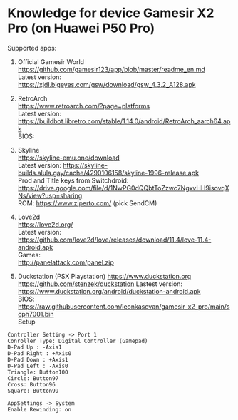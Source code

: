 # Knowledge for device Gamesir X2 Pro (on Huawei P50 Pro)

Supported apps:  
1. Official Gamesir World   
https://github.com/gamesir123/app/blob/master/readme_en.md   
Latest version: https://xjdl.bigeyes.com/gsw/download/gsw_4.3.2_A128.apk   

2. RetroArch  
https://www.retroarch.com/?page=platforms   
Latest version: https://buildbot.libretro.com/stable/1.14.0/android/RetroArch_aarch64.apk   
BIOS: 

3. Skyline  
https://skyline-emu.one/download   
Latest version: https://skyline-builds.alula.gay/cache/4290106158/skyline-1996-release.apk  
Prod and Title keys from Switchdroid: https://drive.google.com/file/d/1NwPG0dQQbtToZzwc7NgxvHH9isovqXNs/view?usp=sharing  
ROM: https://www.ziperto.com/ (pick SendCM)  

4. Love2d  
https://love2d.org/   
Latest version: https://github.com/love2d/love/releases/download/11.4/love-11.4-android.apk   
Games:  
http://panelattack.com/panel.zip   

5. Duckstation (PSX Playstation)
https://www.duckstation.org
https://github.com/stenzek/duckstation
Lastest version: https://www.duckstation.org/android/duckstation-android.apk  
BIOS: https://raw.githubusercontent.com/leonkasovan/gamesir_x2_pro/main/scph7001.bin  
Setup   
```
Controller Setting -> Port 1
Conroller Type: Digital Controller (Gamepad)
D-Pad Up : -Axis1
D-Pad Right : +Axis0
D-Pad Down : +Axis1
D-Pad Left : -Axis0
Triangle: Button100
Circle: Button97
Cross: Button96
Square: Button99

AppSettings -> System
Enable Rewinding: on
```

